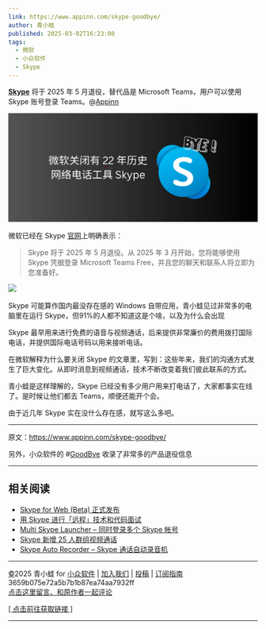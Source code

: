 ```yaml
---
link: https://www.appinn.com/skype-goodbye/
author: 青小蛙
published: 2025-03-02T16:23:00
tags:
  - 微软
  - 小众软件
  - Skype
---
```

 **[Skype](https://www.appinn.com/tag/skype/)** 将于 2025 年 5 月退役，替代品是 Microsoft Teams，用户可以使用 Skype 账号登录 Teams。@[Appinn](https://www.appinn.com/skype-goodbye/)
 
![](/images/微软将关闭有22年历史的网络电话工具Skype/0b94fc5ce71550bfb649e10a1ade3b83_MD5.jpg)

微软已经在 Skype [官网](https://www.skype.com/en/)上明确表示：

> Skype 将于 2025 年 5 月退役。从 2025 年 3 月开始，您将能够使用 Skype 凭据登录 Microsoft Teams Free，并且您的聊天和联系人将立即为您准备好。

![](/images/微软将关闭有22年历史的网络电话工具Skype/23e23b48fa1ba2ee18189118edbeb9bf_MD5.avif)

Skype 可能算作国内最没存在感的 Windows 自带应用，青小蛙见过非常多的电脑里在运行 Skype，但91%的人都不知道这是个啥，以及为什么会出现

Skype 最早用来进行免费的语音与视频通话，后来提供非常廉价的费用拨打国际电话，并提供国际电话号码以用来接听电话。

在微软解释为什么要关闭 Skype 的文章里，写到：这些年来，我们的沟通方式发生了巨大变化。从即时消息到视频通话，技术不断改变着我们彼此联系的方式。

青小蛙是这样理解的，Skype 已经没有多少用户用来打电话了，大家都事实在线了。是时候让他们都去 Teams，顺便还能开个会。

由于近几年 Skype 实在没什么存在感，就写这么多吧。

---

原文：https://www.appinn.com/skype-goodbye/

另外，小众软件的 #[GoodBye](https://www.appinn.com/tag/goodbye/) 收录了非常多的产品退役信息

---

## 相关阅读

- [Skype for Web (Beta) 正式发布](https://www.appinn.com/skype-for-web-beta/ "Permanent Link: Skype for Web (Beta) 正式发布")
- [用 Skype 进行「远程」技术和代码面试](https://www.appinn.com/how-to-have-technical-and-coding-interviews-over-skype/ "Permanent Link: 用 Skype 进行「远程」技术和代码面试")
- [Multi Skype Launcher – 同时登录多个 Skype 帐号](https://www.appinn.com/multi-skype-launcher/ "Permanent Link: Multi Skype Launcher – 同时登录多个 Skype 帐号")
- [Skype 新增 25 人群组视频通话](https://www.appinn.com/skype-group-video-call/ "Permanent Link: Skype 新增 25 人群组视频通话")
- [Skype Auto Recorder – Skype 通话自动录音机](https://www.appinn.com/skype-auto-recorder/ "Permanent Link: Skype Auto Recorder – Skype 通话自动录音机")

---

[©](http://www.appinn.com/copyright/?utm_source=feeds&utm_medium=copyright&utm_campaign=feeds "版权声明")2025 青小蛙 for [小众软件](http://www.appinn.com/?utm_source=feeds&utm_medium=appinn&utm_campaign=feeds "本文来自小众软件") | [加入我们](http://www.appinn.com/join-us/?utm_source=feeds&utm_medium=joinus&utm_campaign=feeds "加入小众软件") | [投稿](https://meta.appinn.net/c/faxian/?utm_source=feeds&utm_medium=contribute&utm_campaign=feeds "给小众软件投稿") | [订阅指南](http://www.appinn.com/feeds-subscribe/?utm_source=feeds&utm_medium=feedsubscribe&utm_campaign=feeds "可以分类订阅小众，Windows/MAC/游戏")  
3659b075e72a5b7b1b87ea74aa7932ff  
[点击这里留言、和原作者一起评论](https://www.appinn.com/skype-goodbye/#comments "to the comments")

[[ 点击前往获取链接 ]](https://www.appinn.com/skype-goodbye/)

---